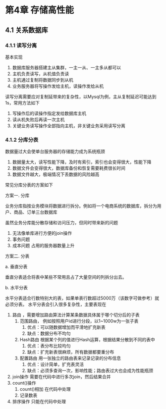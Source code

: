 # 第4章 存储高性能
## 4.1 关系数据库
### 4.1.1 读写分离
基本实现
1. 数据库服务器搭建主从集群，一主一从、一主多从都可以
2. 主机负责读写，从机值负责读
3. 主机通过复制将数据同步到从机
4. 业务服务器将写操作发给主机，读操作发给从机

读写分离需要应对复制延带来的复杂性，以Mysql为例，主从复制延迟可能达到1s，常用方法如下
1. 写操作后的读操作指定发给数据库主机
2. 读从机失败后再读一次主机
3. 关键业务读写操作全部指向主机，非关键业务采用读写分离

### 4.1.2 分库分表
数据量过大会使单台服务器的存储能力成为系统瓶颈
1. 数据量太大，读写性能下降，及时有索引，索引也会变得很大，性能下降
2. 数据文件会变得很大，数据库备份和恢复需要耗费很长时间
3. 数据文件越大，极端情况下丢数据的风险越高

常见分库分表的方案如下

方案一. 分库

业务分库指按业务模块将数据进行拆分。例如将一个电商系统的数据库，拆分为用户、商品、订单三台数据库

虽然业务分库能分散存储和访问压力，但同时带来新的问题
1. 无法像单库进行方便的join操作
2. 事务问题
3. 成本问题 占用的服务器数量上升

方案二. 分表

a. 垂直分表

垂直分表适合将表中某些不常用且占了大量空间的列拆分出去。


b. 水平分表

水平分表适合行数特别大的表，如果单表行数超过5000万（该数字可做参考）就必须分表。
水平分表会引入很多复杂性，主要表现在
1. 路由 ，需要增加路由算法计算某条数据具体属于哪个切分后的子表
   1. 范围路由， 例如按照用户id进行分段，以1~1000w为一张子表
      1. 优点：可以随数据增加而平滑地扩充新表
      2. 缺点：数据分布不均匀
   2. Hash路由 根据某个列的值进行Hash运算，根据结果分散到不同的表中
      1. 优点：表分布比较均匀
      2. 缺点：扩充新表很麻烦，所有数据都要重分布
   3. 配置路由 用一张独立的路由表来记录记录的分布信息
      1. 优点：设计简单，扩充表灵活
      2. 缺点：必须多查询一次，影响性能；路由表过大也会成为性能瓶颈
2. join操作 需要在代码中进行多次join，然后结果合并
3. count()操作
   1. count()相加 在代码中处理
   2. 记录数表 
4. 排序操作 只能在代码中处理











